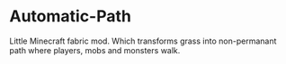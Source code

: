 # Automatic-Path
Little Minecraft fabric mod. Which transforms grass into non-permanant path where players, mobs and monsters walk.
